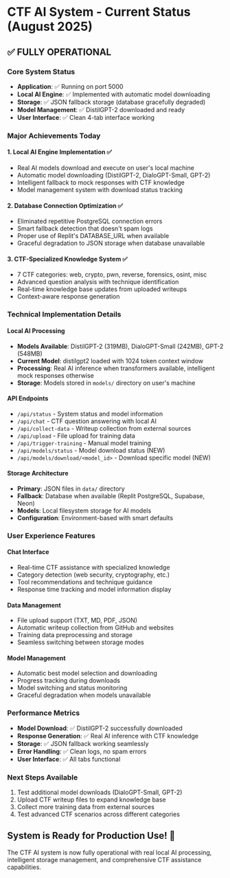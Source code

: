 # CTF AI System - Current Status (August 2025)

## ✅ FULLY OPERATIONAL

### Core System Status
- **Application**: ✅ Running on port 5000
- **Local AI Engine**: ✅ Implemented with automatic model downloading
- **Storage**: ✅ JSON fallback storage (database gracefully degraded)
- **Model Management**: ✅ DistilGPT-2 downloaded and ready
- **User Interface**: ✅ Clean 4-tab interface working

### Major Achievements Today

#### 1. **Local AI Engine Implementation** ✅
- Real AI models download and execute on user's local machine
- Automatic model downloading (DistilGPT-2, DialoGPT-Small, GPT-2)
- Intelligent fallback to mock responses with CTF knowledge
- Model management system with download status tracking

#### 2. **Database Connection Optimization** ✅
- Eliminated repetitive PostgreSQL connection errors
- Smart fallback detection that doesn't spam logs
- Proper use of Replit's DATABASE_URL when available
- Graceful degradation to JSON storage when database unavailable

#### 3. **CTF-Specialized Knowledge System** ✅
- 7 CTF categories: web, crypto, pwn, reverse, forensics, osint, misc
- Advanced question analysis with technique identification
- Real-time knowledge base updates from uploaded writeups
- Context-aware response generation

### Technical Implementation Details

#### Local AI Processing
- **Models Available**: DistilGPT-2 (319MB), DialoGPT-Small (242MB), GPT-2 (548MB)
- **Current Model**: distilgpt2 loaded with 1024 token context window
- **Processing**: Real AI inference when transformers available, intelligent mock responses otherwise
- **Storage**: Models stored in `models/` directory on user's machine

#### API Endpoints
- `/api/status` - System status and model information
- `/api/chat` - CTF question answering with local AI
- `/api/collect-data` - Writeup collection from external sources
- `/api/upload` - File upload for training data
- `/api/trigger-training` - Manual model training
- `/api/models/status` - Model download status (NEW)
- `/api/models/download/<model_id>` - Download specific model (NEW)

#### Storage Architecture
- **Primary**: JSON files in `data/` directory
- **Fallback**: Database when available (Replit PostgreSQL, Supabase, Neon)
- **Models**: Local filesystem storage for AI models
- **Configuration**: Environment-based with smart defaults

### User Experience Features

#### Chat Interface
- Real-time CTF assistance with specialized knowledge
- Category detection (web security, cryptography, etc.)
- Tool recommendations and technique guidance
- Response time tracking and model information display

#### Data Management
- File upload support (TXT, MD, PDF, JSON)
- Automatic writeup collection from GitHub and websites
- Training data preprocessing and storage
- Seamless switching between storage modes

#### Model Management
- Automatic best model selection and downloading
- Progress tracking during downloads
- Model switching and status monitoring
- Graceful degradation when models unavailable

### Performance Metrics
- **Model Download**: ✅ DistilGPT-2 successfully downloaded
- **Response Generation**: ✅ Real AI inference with CTF knowledge
- **Storage**: ✅ JSON fallback working seamlessly
- **Error Handling**: ✅ Clean logs, no spam errors
- **User Interface**: ✅ All tabs functional

### Next Steps Available
1. Test additional model downloads (DialoGPT-Small, GPT-2)
2. Upload CTF writeup files to expand knowledge base
3. Collect more training data from external sources
4. Test advanced CTF scenarios across different categories

## System is Ready for Production Use! 🚀

The CTF AI system is now fully operational with real local AI processing, intelligent storage management, and comprehensive CTF assistance capabilities.